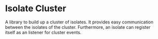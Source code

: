 # Isolate Cluster

A library to build up a cluster of isolates. It provides easy communication between the isolates of the cluster. Furthermore,
an isolate can register itself as an listener for cluster events.
  

